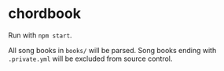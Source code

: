 # chordbook

Run with `npm start`.

All song books in `books/` will be parsed. Song books ending with `.private.yml` will be excluded from source control.
